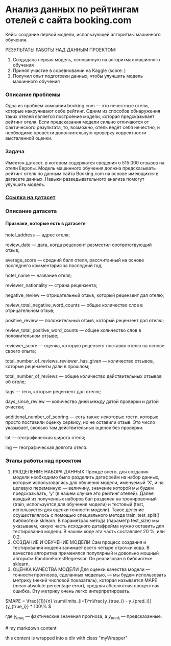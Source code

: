 # Анализ данных по рейтингам отелей с сайта booking.com 


Кейс: создание первой модели, использующей алгоритмы машинного обучения.

РЕЗУЛЬТАТЫ РАБОТЫ НАД ДАННЫМ ПРОЕКТОМ:
1. Создадана первая модель, основанную на алгоритмах машинного обучения
2. Принял участие в соревновании на Kaggle (score: )
3. Получил опыт подготовки данных, чтобы улучшить модель машинного обучения

### Описание проблемы
Одна из проблем компании booking.com — это нечестные отели, которые накручивают себе рейтинг. Одним из способов обнаружения таких отелей является построение модели, которая предсказывает рейтинг отеля. Если предсказания модели сильно отличаются от фактического результата, то, возможно, отель ведёт себя нечестно, и необходимо провести дополнительную проверку корректности высталенной оценки.

### Задача
Имеется датасет, в котором содержатся сведения о 515 000 отзывов на отели Европы. Модель машинного обучения должна предсказывать рейтинг отеля по данным сайта Booking.com на основе имеющихся в датасете данных. Навыки разведывательного анализа помогут улучшить модель.

### [Ссылка на датасет](https://drive.google.com/file/d/1Qj0iYEbD64eVAaaBylJeIi3qvMzxf2C_/view?usp=sharing)

### Описание датасета
#### Признаки, которые есть в датасете
hotel_address — адрес отеля;

review_date — дата, когда рецензент разместил соответствующий отзыв;

average_score — средний балл отеля, рассчитанный на основе последнего комментария за последний год;

hotel_name — название отеля;

reviewer_nationality — страна рецензента;

negative_review — отрицательный отзыв, который рецензент дал отелю;

review_total_negative_word_counts — общее количество слов в отрицательном отзыв;

positive_review — положительный отзыв, который рецензент дал отелю;

review_total_positive_word_counts — общее количество слов в положительном отзыве;

reviewer_score — оценка, которую рецензент поставил отелю на основе своего опыта;

total_number_of_reviews_reviewer_has_given — количество отзывов, которые рецензенты дали в прошлом;

total_number_of_reviews — общее количество действительных отзывов об отеле;

tags — теги, которые рецензент дал отелю;

days_since_review — количество дней между датой проверки и датой очистки;

additional_number_of_scoring — есть также некоторые гости, которые просто поставили оценку сервису, но не оставили отзыв. Это число указывает, сколько там действительных оценок без проверки.

lat — географическая широта отеля;

lng — географическая долгота отеля.

### Этапы работы над проектом
1. РАЗДЕЛЕНИЕ НАБОРА ДАННЫХ
Прежде всего, для создания модели необходимо было разделить датафрейм на набор данных, которые использовались для обучения модели, именуемый 'X', и на целевую переменную — величину, значение которой мы будем предсказывать, 'y' (в нашем случае это рейтинг отелей).
Далее каждый из полученных наборов бал разделен на тренировочный (train, используется для обучения модели) и тестовый (test, используется для оценки точности модели). Такое деление осуществлялось с помощью специального метода train_test_split() библиотеки sklearn. В параметрах метода (параметр test_size) мы указываем, какую часть исходного датафрейма нужно оставить для тестирования модели. В нашем коде эта часть составляет 20 %, или 0.2.
2. СОЗДАНИЕ И ОБУЧЕНИЕ МОДЕЛИ
Сам процесс создания и тестирования модели занимает всего четыре строчки кода. В качестве алгоритма применялся популярный и довольно мощный алгоритм RandomForestRegressor. Он реализован в библиотеке sklearn.
3. ОЦЕНКА КАЧЕСТВА МОДЕЛИ
Для оценки качества модели — точности прогнозов, сделанных моделью, — мы будем использовать метрику (некий числовой показатель), которая называется MAPE (mean absolute percentage error), средняя абсолютная процентная ошибка. Эту метрику очень легко интерпретировать.


 $MAPE =  \frac{{1}}{n} \sum\limits_{i=1}^n\frac{y_{true_i} - y_{pred_i}}{y_{true_i}} * 100\\% $ 

где $y_{true_i}$ — фактические значения прогноза, a $y_{pred_i}$ — предсказанные.  

<div class="myWrapper" markdown="1">
# my markdown content

this content is wrapped into a div with class "myWrapper"
</div>

